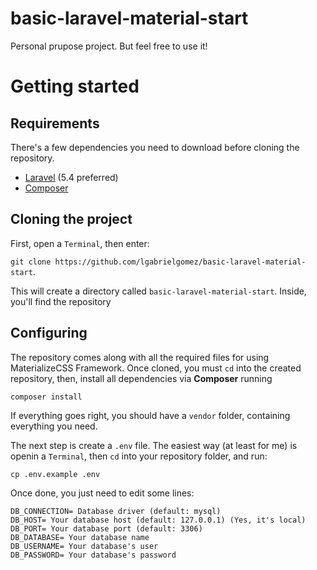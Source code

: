 # basic-laravel-material-start
Personal prupose project. But feel free to use it!

# Getting started

## Requirements
There's a few dependencies you need to download before cloning the repository.
  * [Laravel](https://laravel.com) (5.4 preferred)
  * [Composer](https://getcomposer.org/download/)

## Cloning the project
First, open a `Terminal`, then enter:

`git clone https://github.com/lgabrielgomez/basic-laravel-material-start`.

This will create a directory called `basic-laravel-material-start`. Inside, you'll find the repository

## Configuring
The repository comes along with all the required files for using MaterializeCSS Framework.
Once cloned, you must `cd` into the created repository, then, install all dependencies via **Composer** running

`composer install`

If everything goes right, you should have a `vendor` folder, containing everything you need.

The next step is create a `.env` file. The easiest way (at least for me) is openin a `Terminal`, then `cd` into your repository folder, and run:

`cp .env.example .env`

Once done, you just need to edit some lines:

```(.env)
DB_CONNECTION= Database driver (default: mysql)
DB_HOST= Your database host (default: 127.0.0.1) (Yes, it's local)
DB_PORT= Your database port (default: 3306)
DB_DATABASE= Your database name
DB_USERNAME= Your database's user
DB_PASSWORD= Your database's password
```

